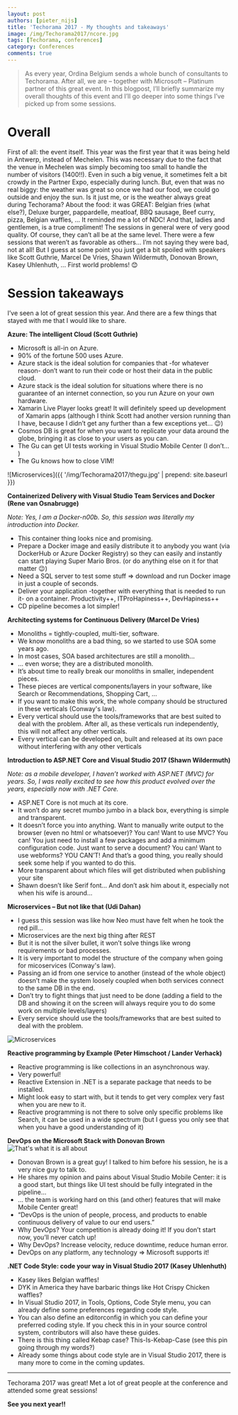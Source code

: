 ```yaml
---
layout: post
authors: [pieter_nijs]
title: 'Techorama 2017 - My thoughts and takeaways'
image: /img/Techorama2017/ncore.jpg
tags: [Techorama, conferences]
category: Conferences
comments: true
---
```

> As every year, Ordina Belgium sends a whole bunch of consultants to Techorama. After all, we are – together with Microsoft – Platinum partner of this great event.
In this blogpost, I’ll briefly summarize my overall thoughts of this event and I’ll go deeper into some things I’ve picked up from some sessions.

# Overall
First of all: the event itself. This year was the first year that it was being held in Antwerp, instead of Mechelen. This was necessary due to the fact that the venue in Mechelen was simply becoming too small to handle the number of visitors (1400!!). Even in such a big venue, it sometimes felt a bit crowdy in the Partner Expo, especially during lunch. But, even that was no real biggy: the weather was great so once we had our food, we could go outside and enjoy the sun. Is it just me, or is the weather always great during Techorama? 
About the food: it was GREAT: Belgian fries (what else?), Deluxe burger, pappardelle, meatloaf, BBQ sausage, Beef curry, pizza, Belgian waffles, … It reminded me a lot of NDC! And that, ladies and gentlemen, is a true compliment!
The sessions in general were of very good quality. Of course, they can’t all be at the same level. There were a few sessions that weren’t as favorable as others… I’m not saying they were bad, not at all! But I guess at some point you just get a bit spoiled with speakers like Scott Guthrie, Marcel De Vries, Shawn Wildermuth, Donovan Brown, Kasey Uhlenhuth, … First world problems! 😊

# Session takeaways
I’ve seen a lot of great session this year. And there are a few things that stayed with me that I would like to share.

**Azure: The intelligent Cloud (Scott Guthrie)**
- Microsoft is all-in on Azure.
- 90% of the fortune 500 uses Azure.
- Azure stack is the ideal solution for companies that -for whatever reason- don’t want to run their code or host their data in the public cloud. 
- Azure stack is the ideal solution for situations where there is no guarantee of an internet connection, so you run Azure on your own hardware.
- Xamarin Live Player looks great! It will definitely speed up development of Xamarin apps (although I think Scott had another version running than I have, because I didn’t get any further than a few exceptions yet… 😉)
- Cosmos DB is great for when you want to replicate your data around the globe, bringing it as close to your users as you can.
- The Gu can get UI tests working in Visual Studio Mobile Center (I don’t… )
- The Gu knows how to close VIM!

![Microservices]({{ '/img/Techorama2017/thegu.jpg' | prepend: site.baseurl }})

**Containerized Delivery with Visual Studio Team Services and Docker (Rene van Osnabrugge)**

*Note: Yes, I am a Docker-n00b. So, this session was literally my introduction into Docker.*

- This container thing looks nice and promising.
- Prepare a Docker image and easily distribute it to anybody you want (via DockerHub or Azure Docker Registry) so they can easily and instantly can start playing Super Mario Bros. (or do anything else on it for that matter 😉)
- Need a SQL server to test some stuff => download and run Docker image in just a couple of seconds.
- Deliver your application -together with everything that is needed to run it- on a container. Productivity++, ITProHapiness++, DevHapiness++
- CD pipeline becomes a lot simpler!

**Architecting systems for Continuous Delivery (Marcel De Vries)**
- Monoliths = tightly-coupled, multi-tier, software.
- We know monoliths are a bad thing, so we started to use SOA some years ago.
- In most cases, SOA based architectures are still a monolith…
- … even worse; they are a distributed monolith.
- It’s about time to really break our monoliths in smaller, independent pieces.
- These pieces are vertical components/layers in your software, like Search or Recommendations, Shopping Cart, …
- If you want to make this work, the whole company should be structured in these verticals (Conway's law).
- Every vertical should use the tools/frameworks that are best suited to deal with the problem. After all, as these verticals run independently, this will not affect any other verticals.
- Every vertical can be developed on, built and released at its own pace without interfering with any other verticals

**Introduction to ASP.NET Core and Visual Studio 2017 (Shawn Wildermuth)**

*Note: as a mobile developer, I haven’t worked with ASP.NET (MVC) for years. So, I was really excited to see how this product evolved over the years, especially now with .NET Core.*

- ASP.NET Core is not much at its core.
- It won’t do any secret mumbo jumbo in a black box, everything is simple and transparent.
- It doesn’t force you into anything. Want to manually write output to the browser (even no html or whatsoever)? You can! Want to use MVC? You can! You just need to install a few packages and add a minimum configuration code. Just want to serve a document? You can! Want to use webforms? YOU CAN’T! And that’s a good thing, you really should seek some help if you wanted to do this.
- More transparent about which files will get distributed when publishing your site
- Shawn doesn’t like Serif font… And don’t ask him about it, especially not when his wife is around…

**Microservices – But not like that (Udi Dahan)**
- I guess this session was like how Neo must have felt when he took the red pill… 
- Microservices are the next big thing after REST
- But it is not the silver bullet, it won’t solve things like wrong requirements or bad processes.
- It is very important to model the structure of the company when going for micoservices (Conway's law).
- Passing an id from one service to another (instead of the whole object) doesn’t make the system loosely coupled when both services connect to the same DB in the end.
- Don’t try to fight things that just need to be done (adding a field to the DB and showing it on the screen will always require you to do some work on multiple levels/layers)
- Every service should use the tools/frameworks that are best suited to deal with the problem.

![Microservices](/img/Techorama2017/microservices.jpg)

**Reactive programming by Example (Peter Himschoot / Lander Verhack)**
- Reactive programming is like collections in an asynchronous way.
- Very powerful!
- Reactive Extension in .NET is a separate package that needs to be installed.
- Might look easy to start with, but it tends to get very complex very fast when you are new to it.
- Reactive programming is not there to solve only specific problems like Search, it can be used in a wide spectrum (but I guess you only see that when you have a good understanding of it)

**DevOps on the Microsoft Stack with Donovan Brown**
![That's what it is all about](/img/Techorama2017/devops.jpg)
- Donovan Brown is a great guy! I talked to him before his session, he is a very nice guy to talk to.
- He shares my opinion and pains about Visual Studio Mobile Center: it is a good start, but things like UI test should be fully integrated in the pipeline…
- … the team is working hard on this (and other) features that will make Mobile Center great!
- “DevOps is the union of people, process, and products to enable continuous delivery of value to our end users.”
- Why DevOps? Your competition is already doing it! If you don’t start now, you’ll never catch up!
- Why DevOps? Increase velocity, reduce downtime, reduce human error.
- DevOps on any platform, any technology => Microsoft supports it!

**.NET Code Style: code your way in Visual Studio 2017 (Kasey Uhlenhuth)**
- Kasey likes Belgian waffles!
- DYK in America they have barbaric things like Hot Crispy Chicken waffles?
- In Visual Studio 2017, in Tools, Options, Code Style menu, you can already define some preferences regarding code style.
- You can also define an editorconfig in which you can define your preferred coding style. If you check this in in your source control system, contributors will also have these guides.
- There is this thing called Kebap case? This-Is-Kebap-Case (see this pin going through my words?)
- Already some things about code style are in Visual Studio 2017, there is many more to come in the coming updates.

----------

Techorama 2017 was great! Met a lot of great people at the conference and attended some great sessions! 

**See you next year!!**
